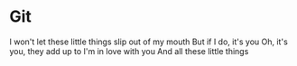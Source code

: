 # Git
I won't let these little things slip out of my mouth
But if I do, it's you
Oh, it's you, they add up to
I'm in love with you
And all these little things